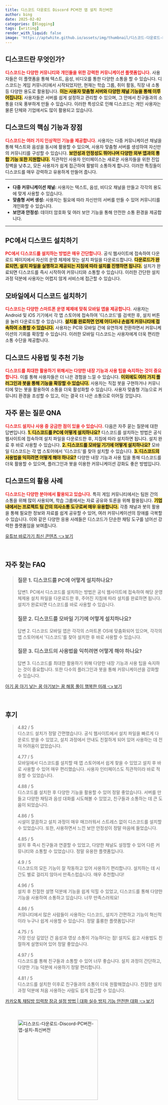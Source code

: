 ```yaml
---
title: 디스코드 다운로드 Discord PC버전 앱 설치 최신버전
author: bing
date: 2025-02-02
categories: [Blogging]
tags: [writing]
render_with_liquid: false
image: 'https://aptwhite.github.io/assets/img/thumbnail/디스코드-다운로드-Discord-PC버전-앱-설치-최신버전.webp'
---
```



<h2 id='디스코드_소개'>디스코드란 무엇인가?</h2>

<p><b><span style="color: #ee2323;">디스코드는 다양한 커뮤니티와 개인들을 위한 강력한 커뮤니케이션 플랫폼입니다.</span></b> 사용자들은 이 플랫폼을 통해 텍스트, 음성, 비디오를 통한 다양한 소통을 할 수 있습니다. 디스코드는 게임 커뮤니티에서 시작되었지만, 현재는 학습 그룹, 취미 활동, 직장 내 소통 등 다양한 용도로 활용됩니다. <b><span style="background-color: #ffe066;">이는 사용자 맞춤형 서버와 다양한 채널 기능을 통해 이루어집니다.</span></b> 사용자들은 서버를 쉽게 설정하고 관리할 수 있으며, 그 안에서 친구들과의 소통을 더욱 풍부하게 만들 수 있습니다. 이러한 특성으로 인해 디스코드는 개인 사용자는 물론 단체와 기업에서도 많이 활용되고 있습니다.</p>

<h2 id='디스코드_주요_기능'>디스코드의 핵심 기능과 장점</h2>

<p><b><span style="color: #ee2323;">디스코드는 여러 가지 인상적인 기능을 제공합니다.</span></b> 사용자는 다중 커뮤니케이션 채널을 통해 텍스트와 음성을 동시에 활용할 수 있으며, 사용자 맞춤형 서버를 생성하여 자신만의 커뮤니티를 구성할 수 있습니다. <b><span style="background-color: #ffe066;">보안성과 안정성도 뛰어나며 다양한 외부 앱과의 통합 기능 또한 지원합니다.</span></b> 직관적인 사용자 인터페이스는 새로운 사용자들을 위한 진입 장벽을 낮추고, 모든 사용자가 쉽게 접근하여 활발히 소통하게 합니다. 이러한 특징들이 디스코드를 매우 강력하고 유용하게 만들어 줍니다.</p>

<hr />

<ul>
    <li><b>다중 커뮤니케이션 채널:</b> 사용자는 텍스트, 음성, 비디오 채널을 만들고 각각의 용도에 맞게 사용할 수 있습니다.</li>
    <li><b>맞춤형 서버 생성:</b> 사용자는 필요에 따라 자신만의 서버를 만들 수 있어 커뮤니티를 개인화할 수 있습니다.</li>
    <li><b>보안과 안정성:</b> 데이터 암호화 및 여러 보안 기능을 통해 안전한 소통 환경을 제공합니다.</li>
</ul>

<hr />

<h2 id='디스코드_설치_PC'>PC에서 디스코드 설치하기</h2>

<p><b><span style="color: #ee2323;">PC에서 디스코드를 설치하는 방법은 매우 간단합니다.</span></b> 공식 웹사이트에 접속하여 다운로드 페이지에서 자신의 운영 체제에 맞는 설치 파일을 다운로드합니다. <b><span style="background-color: #ffe066;">다운로드가 완료되면, 설치 파일을 실행하고 제공되는 지침에 따라 설치를 진행하면 됩니다.</span></b> 설치가 완료되면 디스코드를 즉시 시작하여 커뮤니티와 소통할 수 있습니다. 이러한 간단한 설치 과정 덕분에 사용자는 어렵지 않게 서비스에 접근할 수 있습니다.</p>

<h2 id='디스코드_설치_모바일'>모바일에서 디스코드 설치하기</h2>

<p><b><span style="color: #ee2323;">디스코드는 다양한 스마트폰 운영 체제에 맞춰 모바일 앱을 제공합니다.</span></b> 사용자는 Android 및 iOS 기기에서 각 앱 스토어에 접속하여 '디스코드'를 검색한 후, 설치 버튼을 눌러 다운로드할 수 있습니다. <b><span style="background-color: #ffe066;">설치를 완료하면 언제 어디서나 손쉽게 커뮤니티에 접속하여 소통할 수 있습니다.</span></b> 사용자는 PC와 모바일 간에 유연하게 전환하면서 커뮤니케이션의 기회를 확장할 수 있습니다. 이러한 모바일 디스코드는 사용자에게 더욱 편리한 소통 수단을 제공합니다.</p>

<h2 id='디스코드_사용법'>디스코드 사용법 및 추천 기능</h2>

<p><b><span style="color: #ee2323;">디스코드를 최대한 활용하기 위해서는 다양한 내장 기능과 사용 팁을 숙지하는 것이 중요합니다.</span></b> 이를 통해 사용자들은 더 나은 경험을 느낄 수 있습니다. <b><span style="background-color: #ffe066;">이외에도 여러 가지 플러그인과 봇을 통해 기능을 확장할 수 있습니다.</span></b> 사용자는 직접 봇을 구현하거나 커뮤니티에 맞는 봇을 활용하여 소통을 더욱 활성화할 수 있습니다. 사용자 맞춤형 기능으로 커뮤니티 환경을 조성할 수 있고, 이는 결국 더 나은 소통으로 이어질 것입니다.</p>

<h2 id='자주_묻는_질문'>자주 묻는 질문 QNA</h2>

<p><b><span style="color: #ee2323;">디스코드 설치나 사용 중 궁금한 점이 있을 수 있습니다.</span></b> 다음은 자주 묻는 질문에 대한 답변입니다. <b><span style="background-color: #ffe066;">1. 디스코드를 PC에 어떻게 설치하나요?</span></b> 디스코드를 설치하는 방법은 공식 웹사이트에 접속하여 설치 파일을 다운로드한 후, 지침에 따라 설치하면 됩니다. 설치 완료 후 바로 사용할 수 있습니다. <b><span style="background-color: #ffe066;">2. 디스코드를 모바일 기기에 어떻게 설치하나요?</span></b> 모바일 디스코드는 각 앱 스토어에서 '디스코드'를 찾아 설치할 수 있습니다. <b><span style="background-color: #ffe066;">3. 디스코드의 사용법을 익히려면 어떻게 해야 하나요?</span></b> 다양한 내장 기능과 사용 팁을 통해 디스코드를 더욱 활용할 수 있으며, 플러그인과 봇을 이용한 커뮤니케이션 강화도 좋은 방법입니다.</p>

<h2 id='디스코드_응용_사례'>디스코드의 활용 사례</h2>

<p><b><span style="color: #ee2323;">디스코드는 다양한 분야에서 활용되고 있습니다.</span></b> 특히 게임 커뮤니티에서는 팀원 간의 소통을 위해 많이 사용되며, 학습 그룹에서는 자료 공유와 토론을 위해 활용됩니다. <b><span style="background-color: #ffe066;">기업 내에서는 프로젝트 팀 간의 의사소통 도구로써 매우 유용합니다.</span></b> 각종 채널과 봇의 활용을 통해 필요한 정보와 자료를 쉽게 공유할 수 있어, 여러 커뮤니케이션의 장애를 극복할 수 있습니다. 이와 같은 다양한 응용 사례들은 디스코드가 단순한 채팅 도구를 넘어선 강력한 플랫폼임을 보여줍니다.</p>


<p><a class="click-button" title="유튜브 바로가기 최신 콘텐츠" href="https://aptwhite.github.io/posts/%EC%9C%A0%ED%8A%9C%EB%B8%8C-%EB%B0%94%EB%A1%9C%EA%B0%80%EA%B8%B0-%EC%B5%9C%EC%8B%A0-%EC%BD%98%ED%85%90%EC%B8%A0/" rel="dofollow">유튜브 바로가기 최신 콘텐츠 👈 보기</a></p><br>
<h2 id='자주_찾는_FAQ'>자주 찾는 FAQ</h2>
<div itemscope="" itemtype="https://schema.org/FAQPage"> 
<blockquote> 
<div itemscope="" itemprop="mainEntity" itemtype="https://schema.org/Question"> 
<h3 itemprop="name">질문 1. 디스코드를 PC에 어떻게 설치하나요?</h3> 
<div itemscope="" itemprop="acceptedAnswer" itemtype="https://schema.org/Answer"> 
<span itemprop="text"> 
<p>답변1. PC에서 디스코드를 설치하는 방법은 공식 웹사이트에 접속하여 해당 운영 체제용 설치 파일을 다운로드한 후, 주어진 지침에 따라 설치를 완료하면 됩니다. 설치가 완료되면 디스코드를 바로 사용할 수 있습니다.</p> 
</span> 
</div> 
</div> 

<div itemscope="" itemprop="mainEntity" itemtype="https://schema.org/Question"> 
<h3 itemprop="name">질문 2. 디스코드를 모바일 기기에 어떻게 설치하나요?</h3> 
<div itemscope="" itemprop="acceptedAnswer" itemtype="https://schema.org/Answer"> 
<span itemprop="text"> 
<p>답변 2. 디스코드 모바일 앱은 각각의 스마트폰 OS에 맞춤화되어 있으며, 각각의 앱 스토어에서 '디스코드'를 찾아 설치한 후 바로 사용할 수 있습니다.</p> 
</span> 
</div> 
</div> 

<div itemscope="" itemprop="mainEntity" itemtype="https://schema.org/Question"> 
<h3 itemprop="name">질문 3. 디스코드의 사용법을 익히려면 어떻게 해야 하나요?</h3> 
<div itemscope="" itemprop="acceptedAnswer" itemtype="https://schema.org/Answer"> 
<span itemprop="text"> 
<p>답변 3. 디스코드를 최대한 활용하기 위해 다양한 내장 기능과 사용 팁을 숙지하는 것이 중요합니다. 또한 다수의 플러그인과 봇을 통해 커뮤니케이션을 강화할 수 있습니다.</p> 
</span> 
</div> 
</div> 
</blockquote> 
</div>
<p><a class="click-button" title="아기 꿈 아기 낳는 꿈 아기보는 꿈 해몽 풀이 행복한 미래" href="https://aptwhite.github.io/posts/%EC%95%84%EA%B8%B0-%EA%BF%88-%EC%95%84%EA%B8%B0-%EB%82%B3%EB%8A%94-%EA%BF%88-%EC%95%84%EA%B8%B0%EB%B3%B4%EB%8A%94-%EA%BF%88-%ED%95%B4%EB%AA%BD-%ED%92%80%EC%9D%B4-%ED%96%89%EB%B3%B5%ED%95%9C-%EB%AF%B8%EB%9E%98/" rel="dofollow">아기 꿈 아기 낳는 꿈 아기보는 꿈 해몽 풀이 행복한 미래 👈 보기</a></p><br>
<h2 id='후기'>후기</h2>
<div itemscope itemtype="https://schema.org/Product">
  <blockquote>
  <div itemprop="review" itemscope itemtype="https://schema.org/Review">
      <div itemprop="reviewRating" itemscope itemtype="https://schema.org/Rating"> <span itemprop="ratingValue">4.82</span> / <span itemprop="bestRating">5</span> </div>
      <span itemprop="reviewBody">디스코드 설치가 정말 간편했습니다. 공식 웹사이트에서 설치 파일을 빠르게 다운로드 받을 수 있었고, 설치 과정에서 안내도 친절하게 되어 있어 사용하는 데 전혀 어려움이 없었습니다.</span>
  </div>
  <br>
  <div itemprop="review" itemscope itemtype="https://schema.org/Review">
      <div itemprop="reviewRating" itemscope itemtype="https://schema.org/Rating"> <span itemprop="ratingValue">4.77</span> / <span itemprop="bestRating">5</span> </div>
      <span itemprop="reviewBody">모바일에서 디스코드를 설치할 때 앱 스토어에서 쉽게 찾을 수 있었고 설치 후 바로 사용할 수 있어 매우 편리했습니다. 사용자 인터페이스도 직관적이라 바로 적응할 수 있었습니다.</span>
  </div>
  <br>
  <div itemprop="review" itemscope itemtype="https://schema.org/Review">
      <div itemprop="reviewRating" itemscope itemtype="https://schema.org/Rating"> <span itemprop="ratingValue">4.88</span> / <span itemprop="bestRating">5</span> </div>
      <span itemprop="reviewBody">디스코드를 설치한 후 다양한 기능을 활용할 수 있어 정말 좋았습니다. 서버를 만들고 다양한 채팅과 음성 대화를 시도해볼 수 있었고, 친구들과 소통하는 데 큰 도움이 되었습니다.</span>
  </div>
  <br>
  <div itemprop="review" itemscope itemtype="https://schema.org/Review">
      <div itemprop="reviewRating" itemscope itemtype="https://schema.org/Rating"> <span itemprop="ratingValue">4.86</span> / <span itemprop="bestRating">5</span> </div>
      <span itemprop="reviewBody">시설이 깔끔하고 설치 과정이 매우 매끄러워서 스트레스 없이 디스코드를 설치할 수 있었습니다. 또한, 사용하면서 느낀 보안 안정성이 정말 마음에 들었습니다.</span>
  </div>
  <br>
  <div itemprop="review" itemscope itemtype="https://schema.org/Review">
      <div itemprop="reviewRating" itemscope itemtype="https://schema.org/Rating"> <span itemprop="ratingValue">4.85</span> / <span itemprop="bestRating">5</span> </div>
      <span itemprop="reviewBody">설치 후 즉시 친구들과 연결할 수 있었고, 다양한 채널도 설정할 수 있어 다른 커뮤니티와 소통할 수 있었습니다. 정말 유용한 플랫폼입니다.</span>
  </div>
  <br>
  <div itemprop="review" itemscope itemtype="https://schema.org/Review">
      <div itemprop="reviewRating" itemscope itemtype="https://schema.org/Rating"> <span itemprop="ratingValue">4.9</span> / <span itemprop="bestRating">5</span> </div>
      <span itemprop="reviewBody">디스코드의 모든 기능이 잘 작동하고 있어 사용하기 편리합니다. 설치하는 데 시간도 별로 걸리지 않아서 만족스럽습니다. 매우 추천합니다!</span>
  </div>
  <br>
  <div itemprop="review" itemscope itemtype="https://schema.org/Review">
      <div itemprop="reviewRating" itemscope itemtype="https://schema.org/Rating"> <span itemprop="ratingValue">4.96</span> / <span itemprop="bestRating">5</span> </div>
      <span itemprop="reviewBody">설치 후 친절한 설명 덕분에 기능을 쉽게 익힐 수 있었고, 디스코드를 통해 다양한 기능을 사용하여 소통하고 있습니다. 너무 만족스러워요!</span>
  </div>
  <br>
  <div itemprop="review" itemscope itemtype="https://schema.org/Review">
      <div itemprop="reviewRating" itemscope itemtype="https://schema.org/Rating"> <span itemprop="ratingValue">4.86</span> / <span itemprop="bestRating">5</span> </div>
      <span itemprop="reviewBody">커뮤니티에서 많은 사람들이 사용하는 디스코드, 설치가 간편하고 기능이 혁신적이라 누구나 쉽게 사용할 수 있습니다. 정말 훌륭한 플랫폼입니다!</span>
  </div>
  <br>
  <div itemprop="review" itemscope itemtype="https://schema.org/Review">
      <div itemprop="reviewRating" itemscope itemtype="https://schema.org/Rating"> <span itemprop="ratingValue">4.75</span> / <span itemprop="bestRating">5</span> </div>
      <span itemprop="reviewBody">가장 인상 깊었던 건 음성과 영상 소통이 가능하다는 점! 설치도 쉽고 사용법도 친절하게 설명되어 있어 정말 좋았습니다.</span>
  </div>
  <br>
  <div itemprop="review" itemscope itemtype="https://schema.org/Review">
      <div itemprop="reviewRating" itemscope itemtype="https://schema.org/Rating"> <span itemprop="ratingValue">4.97</span> / <span itemprop="bestRating">5</span> </div>
      <span itemprop="reviewBody">디스코드를 통해 친구들과 소통할 수 있어 너무 좋습니다. 설치 과정이 간단하고, 다양한 기능 덕분에 사용하기 정말 편리합니다.</span>
  </div>
  <br>
  <div itemprop="review" itemscope itemtype="https://schema.org/Review">
      <div itemprop="reviewRating" itemscope itemtype="https://schema.org/Rating"> <span itemprop="ratingValue">4.81</span> / <span itemprop="bestRating">5</span> </div>
      <span itemprop="reviewBody">디스코드를 설치한 이후로 친구들과의 소통이 더욱 원활해졌습니다. 친절한 설치 과정 덕분에 처음 사용하는 사람도 쉽게 접근할 수 있습니다.</span>
  </div>
  </blockquote>
</div>
<p><a class="click-button" title="카카오톡 채팅방 입력창 잠금 설정 방법 | 대화 실수 방지 기능 안전한 대화" href="https://aptwhite.github.io/posts/%EC%B9%B4%EC%B9%B4%EC%98%A4%ED%86%A1-%EC%B1%84%ED%8C%85%EB%B0%A9-%EC%9E%85%EB%A0%A5%EC%B0%BD-%EC%9E%A0%EA%B8%88-%EC%84%A4%EC%A0%95-%EB%B0%A9%EB%B2%95-%EB%8C%80%ED%99%94-%EC%8B%A4%EC%88%98-%EB%B0%A9%EC%A7%80-%EA%B8%B0%EB%8A%A5-%EC%95%88%EC%A0%84%ED%95%9C-%EB%8C%80%ED%99%94/" rel="dofollow">카카오톡 채팅방 입력창 잠금 설정 방법 | 대화 실수 방지 기능 안전한 대화 👈 보기</a></p><br>
<figure class="image"><img src="https://aptwhite.github.io/assets/img/thumbnail/디스코드-다운로드-Discord-PC버전-앱-설치-최신버전.webp" alt="디스코드-다운로드-Discord-PC버전-앱-설치-최신버전" width="256" height="256"></figure>